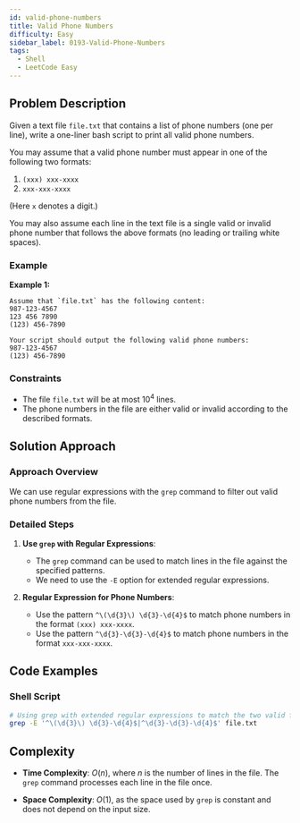 ```yaml
---
id: valid-phone-numbers
title: Valid Phone Numbers
difficulty: Easy
sidebar_label: 0193-Valid-Phone-Numbers
tags:
  - Shell
  - LeetCode Easy
---
```


## Problem Description
Given a text file `file.txt` that contains a list of phone numbers (one per line), write a one-liner bash script to print all valid phone numbers.

You may assume that a valid phone number must appear in one of the following two formats:
1. `(xxx) xxx-xxxx`
2. `xxx-xxx-xxxx`

(Here `x` denotes a digit.)

You may also assume each line in the text file is a single valid or invalid phone number that follows the above formats (no leading or trailing white spaces).

### Example
**Example 1:**
```plaintext
Assume that `file.txt` has the following content:
987-123-4567
123 456 7890
(123) 456-7890

Your script should output the following valid phone numbers:
987-123-4567
(123) 456-7890
```

### Constraints
- The file `file.txt` will be at most $10^4$ lines.
- The phone numbers in the file are either valid or invalid according to the described formats.

## Solution Approach

### Approach Overview
We can use regular expressions with the `grep` command to filter out valid phone numbers from the file.

### Detailed Steps

1. **Use `grep` with Regular Expressions**:
   - The `grep` command can be used to match lines in the file against the specified patterns.
   - We need to use the `-E` option for extended regular expressions.
   
2. **Regular Expression for Phone Numbers**:
   - Use the pattern `^\(\d{3}\) \d{3}-\d{4}$` to match phone numbers in the format `(xxx) xxx-xxxx`.
   - Use the pattern `^\d{3}-\d{3}-\d{4}$` to match phone numbers in the format `xxx-xxx-xxxx`.

## Code Examples

### Shell Script
```sh
# Using grep with extended regular expressions to match the two valid formats
grep -E '^\(\d{3}\) \d{3}-\d{4}$|^\d{3}-\d{3}-\d{4}$' file.txt
```

## Complexity

- **Time Complexity**: $O(n)$, where $n$ is the number of lines in the file. The `grep` command processes each line in the file once.
  
- **Space Complexity**: $O(1)$, as the space used by `grep` is constant and does not depend on the input size.
